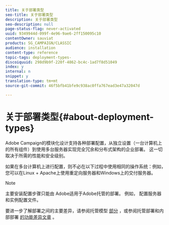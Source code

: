 ```yaml
---
title: 关于部署类型
seo-title: 关于部署类型
description: 关于部署类型
seo-description: null
page-status-flag: never-activated
uuid: 9349944d-099f-4e96-9ae6-2ff150095c10
contentOwner: sauviat
products: SG_CAMPAIGN/CLASSIC
audience: installation
content-type: reference
topic-tags: deployment-types-
discoiquuid: 298d9b9f-220f-4862-bc4c-1ad7f8d51049
index: y
internal: n
snippet: y
translation-type: tm+mt
source-git-commit: 46f5bfb41bfe9c938ac0ffa767ead3e47a32047d

---
```



# 关于部署类型{#about-deployment-types}

Adobe Campaign的模块化设计支持各种部署配置，从独立设置（一台计算机上的所有组件）到使用多台服务器实现完全冗余和分布式架构的企业部署。 这一切取决于所需的性能和安全级别。

如果在多台计算机上进行配置，则不必在以下过程中使用相同的操作系统：例如，您可以在Linux + Apache上使用重定向服务器和Windows上的交付服务器。

>[!NOTE]
>
>主要安装配置步骤只能由
>Adobe适用于Adobe托管的部署。 例如，
>配置服务器和实例配置文件。
>
>要进一步了解部署之间的主要差异，请参阅托管模型 [部分](../../installation/using/hosting-models.md) ，或参阅托管部署和内部部署 [的功能差异文章](https://helpx.adobe.com/campaign/kb/acc-on-prem-vs-hosted.html) 。

